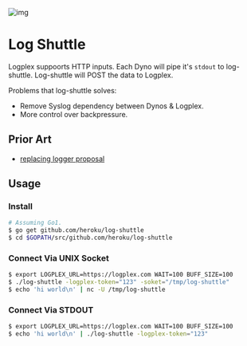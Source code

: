 ![img](http://f.cl.ly/items/3o1i1M3i250F1j0Y3r2O/Space-shuttle-Endeavour-008.jpeg)

# Log Shuttle

Logplex suppoorts HTTP inputs. Each Dyno will pipe it's `stdout` to log-shuttle. Log-shuttle will POST the data to Logplex.

Problems that log-shuttle solves:

* Remove Syslog dependency between Dynos & Logplex.
* More control over backpressure.

## Prior Art

* [replacing logger proposal](https://github.com/heroku/runtime-docs/blob/master/replacing-logger-proposal.md)

## Usage

### Install

```bash
# Assuming Go1.
$ go get github.com/heroku/log-shuttle
$ cd $GOPATH/src/github.com/heroku/log-shuttle
```

### Connect Via UNIX Socket

```bash
$ export LOGPLEX_URL=https://logplex.com WAIT=100 BUFF_SIZE=100
$ ./log-shuttle -logplex-token="123" -soket="/tmp/log-shuttle"
$ echo 'hi world\n' | nc -U /tmp/log-shuttle
```

### Connect Via STDOUT

```bash
$ export LOGPLEX_URL=https://logplex.com WAIT=100 BUFF_SIZE=100
$ echo 'hi world\n' | ./log-shuttle -logplex-token="123"
```


